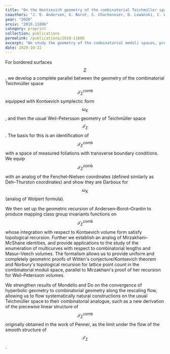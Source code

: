 ```yaml
---
title: "On the Kontsevich geometry of the combinatorial Teichmüller space"
coauthors: "J. E. Andersen, G. Borot, S. Charbonnier, D. Lewański, C. Wheeler"
year: "2020"
arxiv: "2010.11806"
category: preprint
collection: publications
permalink: /publications/2010-11806
excerpt: "We study the geometry of the combinatorial moduli spaces, providing a completely geometric proof of Witten's conjecture."
date: 2020-10-22
---
```


For bordered surfaces $$\Sigma$$, we develop a complete parallel between the geometry of the combinatorial Teichmüller space $$\mathcal{T}^{\mathrm{comb}}_{\Sigma}$$ equipped with Kontsevich symplectic form $$\omega_{\mathrm{K}}$$, and then the usual Weil-Petersson geometry of Teichmüller space $$\mathcal{T}_{\Sigma}$$. The basis for this is an identification of $$\mathcal{T}^{\mathrm{comb}}_{\Sigma}$$ with a space of measured foliations with transverse boundary conditions. We equip $$\mathcal{T}^{\mathrm{comb}}_{\Sigma}$$ with an analog of the Fenchel–Nielsen coordinates (defined similarly as Deh–Thurston coordinates) and show they are Darboux for $$\omega_{\mathrm{K}}$$ (analog of Wolpert formula).

We then set up the geometric recursion of Andersen–Borot–Orantin to produce mapping class group invariants functions on $$\mathcal{T}^{\mathrm{comb}}_{\Sigma}$$ whose integration with respect to Kontsevich volume form satisfy topological recursion. Further we establish an analog of Mirzakhani–McShane identities, and provide applications to the study of the enumeration of multicurves with respect to combinatorial lengths and Masur–Veech volumes. The formalism allows us to provide uniform and completely geometric proofs of Witten's conjecture/Kontsevich theorem and Norbury's topological recursion for lattice point count in the combinatorial moduli space, parallel to Mirzakhani's proof of her recursion for Weil–Petersson volumes.

We strengthen results of Mondello and Do on the convergence of hyperbolic geometry to combinatorial geometry along the rescaling flow, allowing us to flow systematically natural constructions on the usual Teichmüller space to their combinatorial analogue, such as a new derivation of the piecewise linear structure of $$\mathcal{T}^{\mathrm{comb}}_{\Sigma}$$ originally obtained in the work of Penner, as the limit under the flow of the smooth structure of $$\mathcal{T}_{\Sigma}$$. 